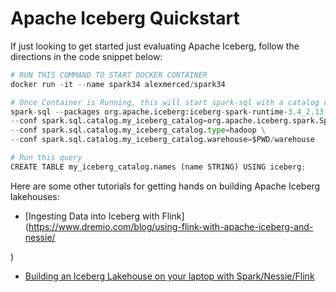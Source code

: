 # Apache Iceberg Quickstart

If just looking to get started just evaluating Apache Iceberg, follow the directions in the code snippet below:

```py
# RUN THIS COMMAND TO START DOCKER CONTAINER
docker run -it --name spark34 alexmerced/spark34

# Once Container is Running, this will start spark-sql with a catalog called "local"
spark-sql --packages org.apache.iceberg:iceberg-spark-runtime-3.4_2.13:1.3.1 \
--conf spark.sql.catalog.my_iceberg_catalog=org.apache.iceberg.spark.SparkCatalog \
--conf spark.sql.catalog.my_iceberg_catalog.type=hadoop \
--conf spark.sql.catalog.my_iceberg_catalog.warehouse=$PWD/warehouse

# Run this query
CREATE TABLE my_iceberg_catalog.names (name STRING) USING iceberg;
```

Here are some other tutorials for getting hands on building Apache Iceberg lakehouses:
- [Ingesting Data into Iceberg with Flink](https://www.dremio.com/blog/using-flink-with-apache-iceberg-and-nessie/

)
- [Building an Iceberg Lakehouse on your laptop with Spark/Nessie/Flink](https://dev.to/alexmercedcoder/data-engineering-create-a-apache-iceberg-based-data-lakehouse-on-your-laptop-41a8)
